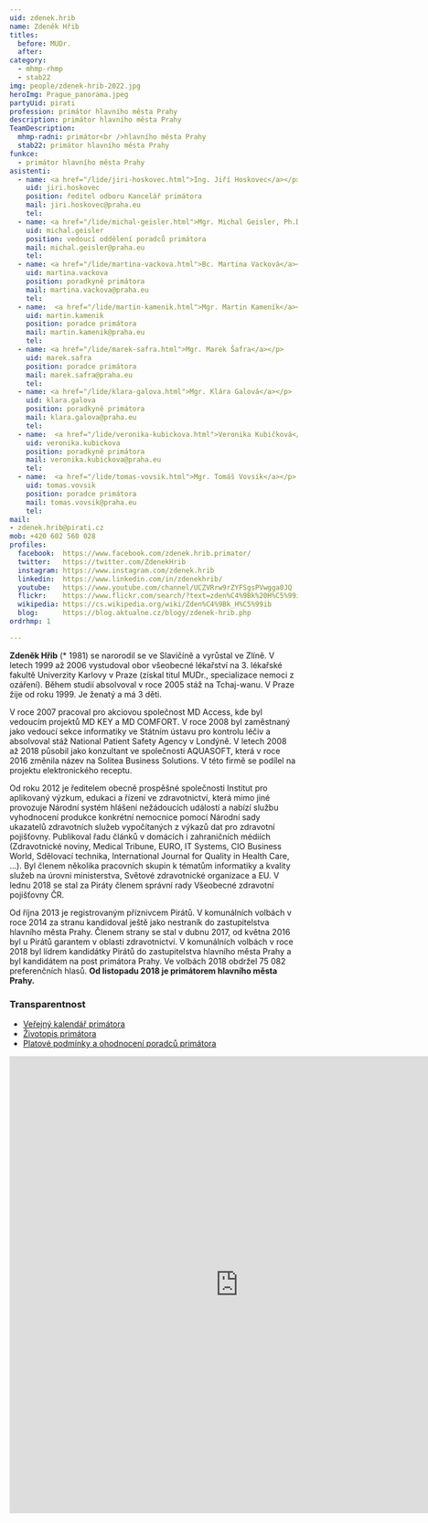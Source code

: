 ```yaml
---
uid: zdenek.hrib
name: Zdeněk Hřib
titles:
  before: MUDr. 
  after:
category:                 
  - mhmp-rhmp
  - stab22
img: people/zdenek-hrib-2022.jpg
heroImg: Prague_panorama.jpeg
partyUid: pirati
profession: primátor hlavního města Prahy
description: primátor hlavního města Prahy
TeamDescription:
  mhmp-radni: primátor<br />hlavního města Prahy
  stab22: primátor hlavního města Prahy
funkce: 
  - primátor hlavního města Prahy 
asistenti:
  - name: <a href="/lide/jiri-hoskovec.html">Ing. Jiří Hoskovec</a></p>
    uid: jiri.hoskovec
    position: ředitel odboru Kancelář primátora
    mail: jiri.hoskovec@praha.eu
    tel: 
  - name: <a href="/lide/michal-geisler.html">Mgr. Michal Geisler, Ph.D.</a></p>
    uid: michal.geisler
    position: vedoucí oddělení poradců primátora
    mail: michal.geisler@praha.eu
    tel:     
  - name: <a href="/lide/martina-vackova.html">Bc. Martina Vacková</a></p>
    uid: martina.vackova
    position: poradkyně primátora
    mail: martina.vackova@praha.eu
    tel: 
  - name:  <a href="/lide/martin-kamenik.html">Mgr. Martin Kameník</a></p>
    uid: martin.kamenik
    position: poradce primátora
    mail: martin.kamenik@praha.eu
    tel: 
  - name: <a href="/lide/marek-safra.html">Mgr. Marek Šafra</a></p>
    uid: marek.safra
    position: poradce primátora
    mail: marek.safra@praha.eu
    tel: 
  - name: <a href="/lide/klara-galova.html">Mgr. Klára Galová</a></p>
    uid: klara.galova
    position: poradkyně primátora
    mail: klara.galova@praha.eu
    tel:     
  - name:  <a href="/lide/veronika-kubickova.html">Veronika Kubičková</a></p>
    uid: veronika.kubickova
    position: poradkyně primátora
    mail: veronika.kubickova@praha.eu
    tel: 
  - name:  <a href="/lide/tomas-vovsik.html">Mgr. Tomáš Vovsík</a></p>
    uid: tomas.vovsik
    position: poradce primátora
    mail: tomas.vovsik@praha.eu
    tel:    
mail:
- zdenek.hrib@pirati.cz
mob: +420 602 560 028
profiles:
  facebook:  https://www.facebook.com/zdenek.hrib.primator/
  twitter:   https://twitter.com/ZdenekHrib
  instagram: https://www.instagram.com/zdenek.hrib
  linkedin:  https://www.linkedin.com/in/zdenekhrib/
  youtube:   https://www.youtube.com/channel/UCZVRrw9rZYFSgsPVwgga0JQ
  flickr:    https://www.flickr.com/search/?text=zden%C4%9Bk%20H%C5%99ib
  wikipedia: https://cs.wikipedia.org/wiki/Zden%C4%9Bk_H%C5%99ib
  blog:      https://blog.aktualne.cz/blogy/zdenek-hrib.php
ordrhmp: 1

---
```

**Zdeněk Hřib** (\* 1981) se narorodil se ve Slavičíně a vyrůstal ve Zlíně. V letech 1999 až 2006 vystudoval obor všeobecné lékařství na 3. lékařské fakultě Univerzity Karlovy v Praze (získal titul MUDr., specializace nemoci z ozáření). Během studií absolvoval v roce 2005 stáž na Tchaj-wanu. V Praze žije od roku 1999. Je ženatý a má 3 děti.

V roce 2007 pracoval pro akciovou společnost MD Access, kde byl vedoucím projektů MD KEY a MD COMFORT. V roce 2008 byl zaměstnaný jako vedoucí sekce informatiky ve Státním ústavu pro kontrolu léčiv a absolvoval stáž National Patient Safety Agency v Londýně. V letech 2008 až 2018 působil jako konzultant ve společnosti AQUASOFT, která v roce 2016 změnila název na Solitea Business Solutions. V této firmě se podílel na projektu elektronického receptu.

Od roku 2012 je ředitelem obecně prospěšné společnosti Institut pro aplikovaný výzkum, edukaci a řízení ve zdravotnictví, která mimo jiné provozuje Národní systém hlášení nežádoucích událostí a nabízí službu vyhodnocení produkce konkrétní nemocnice pomocí Národní sady ukazatelů zdravotních služeb vypočítaných z výkazů dat pro zdravotní pojišťovny. Publikoval řadu článků v domácích i zahraničních médiích (Zdravotnické noviny, Medical Tribune, EURO, IT Systems, CIO Business World, Sdělovací technika, International Journal for Quality in Health Care, …). Byl členem několika pracovních skupin k tématům informatiky a kvality služeb na úrovni ministerstva, Světové zdravotnické organizace a EU. V lednu 2018 se stal za Piráty členem správní rady Všeobecné zdravotní pojišťovny ČR.

Od října 2013 je registrovaným příznivcem Pirátů. V komunálních volbách v roce 2014 za stranu kandidoval ještě jako nestraník do zastupitelstva hlavního města Prahy. Členem strany se stal v dubnu 2017, od května 2016 byl u Pirátů garantem v oblasti zdravotnictví. V komunálních volbách v roce 2018 byl lídrem kandidátky Pirátů do zastupitelstva hlavního města Prahy a byl kandidátem na post primátora Prahy. Ve volbách 2018 obdržel 75 082 preferenčních hlasů. **Od listopadu 2018 je primátorem hlavního města Prahy.**

### Transparentnost 

* [Veřejný kalendář primátora](https://posta16.mepnet.cz/OWA/calendar/b64e9279be6d463fa47eda3a8ad90b25@praha.eu/4bb3b7813d634d4eb7340489c556118811534601839406330643/calendar.html)
* [Životopis primátora](http://www.praha.eu/jnp/cz/o_meste/primator_a_volene_organy/rada/stranky_radnich/primator_zdenek_hrib/zivotopis/index.html)
* [Platové podmínky a ohodnocení poradců primátora](/odmeny-poradcu)

<iframe src="https://posta16.mepnet.cz/OWA/calendar/b64e9279be6d463fa47eda3a8ad90b25@praha.eu/4bb3b7813d634d4eb7340489c556118811534601839406330643/calendar.html" style="border: 0" width="800" height="800" frameborder="0" scrolling="no"></iframe>
